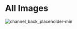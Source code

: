 # All Images

![channel_back_placeholder-min](https://github.com/Studyem/assets/assets/64513385/6b2cae14-8d7a-46a0-a421-8defbaeeea1b)
